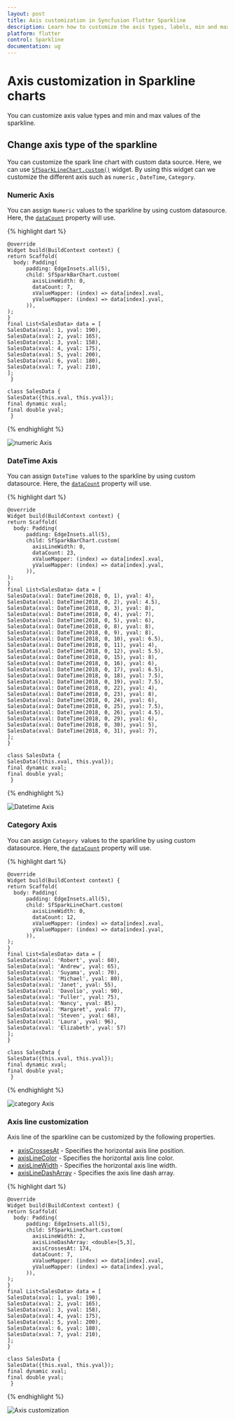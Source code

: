 ```yaml
---
layout: post
title: Axis customization in Syncfusion Flutter Sparkline
description: Learn how to customize the axis types, labels, min and max values, colors, width and dashArray of the SFSparkline chart axis.
platform: flutter
control: Sparkline
documentation: ug
---
```


# Axis customization in Sparkline charts

You can customize axis value types and min and max values of the sparkline.

## Change axis type of the sparkline

You can customize the spark line chart with custom data source. Here, we can use [`SfSparkLineChart.custom()`]() widget. By using this widget can we customize the different axis such as `numeric` , `DateTime`, `Category`.

### Numeric Axis

You can assign `Numeric` values to the sparkline by using custom datasource. Here, the [`dataCount`]() property will use.

{% highlight dart %} 

    @override
    Widget build(BuildContext context) {
    return Scaffold(
      body: Padding(
          padding: EdgeInsets.all(5),
          child: SfSparkBarChart.custom(
            axisLineWidth: 0,
            dataCount: 7,
            xValueMapper: (index) => data[index].xval,
            yValueMapper: (index) => data[index].yval, 
          )),
    );
    }
    final List<SalesData> data = [
    SalesData(xval: 1, yval: 190),
    SalesData(xval: 2, yval: 165),
    SalesData(xval: 3, yval: 158),
    SalesData(xval: 4, yval: 175),
    SalesData(xval: 5, yval: 200),
    SalesData(xval: 6, yval: 180),
    SalesData(xval: 7, yval: 210),
    ]; 
     }
 
    class SalesData {
    SalesData({this.xval, this.yval});
    final dynamic xval;
    final double yval;
     }

{% endhighlight %}

![numeric Axis](images/axis-types/numeric.jpg)

### DateTime Axis

You can assign `DateTime `values to the sparkline by using custom datasource. Here, the [`dataCount`]() property will use.

{% highlight dart %} 

    @override
    Widget build(BuildContext context) {
    return Scaffold(
      body: Padding(
          padding: EdgeInsets.all(5),
          child: SfSparkBarChart.custom(
            axisLineWidth: 0,
            dataCount: 23,
            xValueMapper: (index) => data[index].xval,
            yValueMapper: (index) => data[index].yval, 
          )),
    );
    }
    final List<SalesData> data = [
    SalesData(xval: DateTime(2018, 0, 1), yval: 4),
    SalesData(xval: DateTime(2018, 0, 2), yval: 4.5),
    SalesData(xval: DateTime(2018, 0, 3), yval: 8),
    SalesData(xval: DateTime(2018, 0, 4), yval: 7),
    SalesData(xval: DateTime(2018, 0, 5), yval: 6),
    SalesData(xval: DateTime(2018, 0, 8), yval: 8),
    SalesData(xval: DateTime(2018, 0, 9), yval: 8),
    SalesData(xval: DateTime(2018, 0, 10), yval: 6.5),
    SalesData(xval: DateTime(2018, 0, 11), yval: 4),
    SalesData(xval: DateTime(2018, 0, 12), yval: 5.5),
    SalesData(xval: DateTime(2018, 0, 15), yval: 8),
    SalesData(xval: DateTime(2018, 0, 16), yval: 6),
    SalesData(xval: DateTime(2018, 0, 17), yval: 6.5),
    SalesData(xval: DateTime(2018, 0, 18), yval: 7.5),
    SalesData(xval: DateTime(2018, 0, 19), yval: 7.5),
    SalesData(xval: DateTime(2018, 0, 22), yval: 4),
    SalesData(xval: DateTime(2018, 0, 23), yval: 8),
    SalesData(xval: DateTime(2018, 0, 24), yval: 6),
    SalesData(xval: DateTime(2018, 0, 25), yval: 7.5),
    SalesData(xval: DateTime(2018, 0, 26), yval: 4.5),
    SalesData(xval: DateTime(2018, 0, 29), yval: 6),
    SalesData(xval: DateTime(2018, 0, 30), yval: 5),
    SalesData(xval: DateTime(2018, 0, 31), yval: 7),
    ];
    }
 
    class SalesData {
    SalesData({this.xval, this.yval});
    final dynamic xval;
    final double yval;
     }

{% endhighlight %}

![Datetime Axis](images/axis-types/datetime.jpg)

### Category Axis

You can assign `Category `values to the sparkline by using custom datasource. Here, the [`dataCount`]() property will use.

{% highlight dart %} 

    @override
    Widget build(BuildContext context) {
    return Scaffold(
      body: Padding(
          padding: EdgeInsets.all(5),
          child: SfSparkLineChart.custom(
            axisLineWidth: 0,
            dataCount: 12,
            xValueMapper: (index) => data[index].xval,
            yValueMapper: (index) => data[index].yval, 
          )),
    );
    }
    final List<SalesData> data = [
    SalesData(xval: 'Robert', yval: 60),
    SalesData(xval: 'Andrew', yval: 65),
    SalesData(xval: 'Suyama', yval: 70),
    SalesData(xval: 'Michael', yval: 80),
    SalesData(xval: 'Janet', yval: 55),
    SalesData(xval: 'Davolio', yval: 90),
    SalesData(xval: 'Fuller', yval: 75),
    SalesData(xval: 'Nancy', yval: 85),
    SalesData(xval: 'Margaret', yval: 77),
    SalesData(xval: 'Steven', yval: 68),
    SalesData(xval: 'Laura', yval: 96),
    SalesData(xval: 'Elizabeth', yval: 57)
    ];  
    }
 
    class SalesData {
    SalesData({this.xval, this.yval});
    final dynamic xval;
    final double yval;
     }

{% endhighlight %}

![category Axis](images/axis-types/category.jpg)

### Axis line customization

Axis line of the sparkline can be customized by the following properties.

* [axisCrossesAt]() - Specifies the horizontal axis line position.
* [axisLineColor]() - Specifies the horizontal axis line color.
* [axisLineWidth]() - Specifies the horizontal axis line width.
* [axisLineDashArray]() - Specifies the axis line dash array.


{% highlight dart %} 

    @override
    Widget build(BuildContext context) {
    return Scaffold(
      body: Padding(
          padding: EdgeInsets.all(5),
          child: SfSparkLineChart.custom(
            axisLineWidth: 2,
            axisLineDashArray: <double>[5,3],
            axisCrossesAt: 174,
            dataCount: 7,
            xValueMapper: (index) => data[index].xval,
            yValueMapper: (index) => data[index].yval, 
          )),
    );
    }
    final List<SalesData> data = [
    SalesData(xval: 1, yval: 190),
    SalesData(xval: 2, yval: 165),
    SalesData(xval: 3, yval: 158),
    SalesData(xval: 4, yval: 175),
    SalesData(xval: 5, yval: 200),
    SalesData(xval: 6, yval: 180),
    SalesData(xval: 7, yval: 210),
    ]; 
    }
    
    class SalesData {
    SalesData({this.xval, this.yval});
    final dynamic xval;
    final double yval;
     }

{% endhighlight %}

![Axis customization](images/axis-types/axis-customization.jpg)
